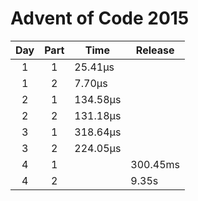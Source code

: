 # Advent of Code 2015

| Day | Part | Time     | Release  |
|:---:|:----:|----------|----------|
|  1  |  1   | 25.41µs  |          |
|  1  |  2   | 7.70µs   |          |
|  2  |  1   | 134.58µs |          |
|  2  |  2   | 131.18µs |          |
|  3  |  1   | 318.64µs |          |
|  3  |  2   | 224.05µs |          |
|  4  |  1   |          | 300.45ms |
|  4  |  2   |          | 9.35s    |


